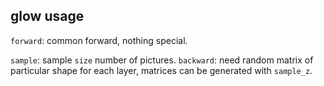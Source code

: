 ## glow usage
`forward`: common forward, nothing special.

`sample`: sample `size` number of pictures.
`backward`: need random matrix of particular shape for each layer, matrices can be generated with `sample_z`.
